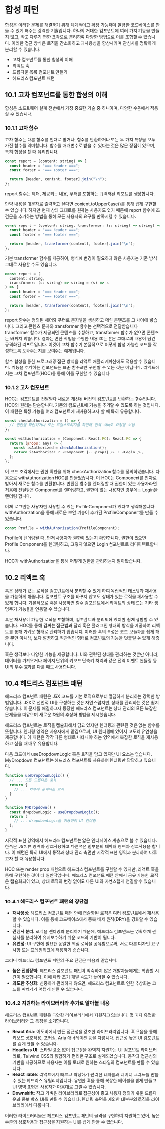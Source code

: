 # 합성 패턴

합성은 이러한 문제를 해결하기 위해 체계적이고 확장 가능하며 깔끔한 코드베이스를 만들 수 있게 해주는 강력한 기술입니다. 하나의 거대한 컴포넌트에 여러 가지 기능을 만들지 않고, 작고 다루기 편한 조각으로 분리하여 다양한 방법으로 이를 조합할 수 있습니다. 이러한 접근 방식은 로직을 간소화하고 재사용성을 향상시키며 관심사를 명확하게 분리할 수 있습니다.

- 고차 컴포넌트를 통한 합성의 이해
- 리액트 훅
- 드롭다운 목록 컴포넌트 만들기
- 헤드리스 컴포넌트 패턴

## 10.1 고차 컴포넌트를 통한 합성의 이해

합성은 소프트웨어 설계 전반에서 가장 중요한 기술 중 하나이며, 다양한 수준에서 적용할 수 있습니다.

### 10.1.1 고차 함수

고차 함수는 다른 함수를 인자로 받거나, 함수를 반환하거나 또는 두 가지 특징을 모두 가진 함수를 의미합니다. 함수를 매개변수로 받을 수 있다는 것은 많은 장점이 있으며, 특히 합성을 할 때 유리합니다.

```javascript
const report = (content: string) => {
  const header = "=== Header ===";
  const footer = "=== Footer ===";

  return [header, content, footer].join("\n");
};
```

report 함수는 헤더, 제공되는 내용, 푸터를 포함하는 규격화된 리포트를 생성합니다.

만약 내용을 대문자로 출력하고 싶다면 content.toUpperCase()를 통해 쉽게 구현할 수 있습니다. 하지만 현재 상태 그대로를 원하는 사용자도 있기 때문에 report 함수에 조건문을 추가하는 방법을 통해 모든 사용자의 요구를 만족시킬 수 있습니다.

```javascript
const report = (content: string, transformer: (s: string) => string) => {
  const header = "=== Header ===";
  const footer = "=== Footer ===";

  return [header, transformer(content), footer].join("\n");
};
```

기본 transformer 함수를 제공하여, 형식에 변경이 필요하지 않은 사용자는 기존 방식 그대로 사용할 수도 있습니다.

```javascript
const report = (
  content: string,
  transformer: (s: string) => string = (s) => s
) => {
  const header = "=== Header ===";
  const footer = "=== Footer ===";

  return [header, transformer(content), footer].join("\n");
};
```

report 함수는 정의된 헤더와 푸터로 문자열을 생성하고 메인 콘텐츠를 그 사이에 넣습니다. 그리고 콘텐츠 문자와 transformer 함수는 선택적으로 전달받습니다. transformer 함수가 제공되면 콘텐츠를 수정하고, transformer 함수가 없으면 콘텐츠는 바뀌지 않습니다. 결과는 변환 작업을 수행한 내용 또는 본문 그대로의 내용이 담긴 규격화된 리포트입니다. 이것이 고차 함수가 본질적으로 어떻게 합성 가능한 코드를 작성하도록 도와주는지를 보여주는 예제입니다.

함수 합성을 통한 프로그래밍 접근 방식을 리액트 애플리케이션에도 적용할 수 있습니다. 기능을 추가하는 컴포넌트는 표준 함수로만 구현할 수 있는 것은 아닙니다. 리액트에서는 고차 컴포넌트(HOC)를 통해 이를 구현할 수 있습니다.

### 10.1.2 고차 컴포넌트

HOC는 컴포넌트를 전달받아 새로운 개선된 버전의 컴포넌트를 반환하는 함수입니다. HOC의 원리는 단순합니다. 기존의 컴포넌트에 기능을 추가할 수 있도록 하는 것입니다. 이 패턴은 특정 기능을 여러 컴포넌트에 재사용하고자 할 때 특히 유용합니다.

```javascript
const checkAuthorization = () => {
  // 권한을 확인하거나 또는 로컬스토리지를 확인해 원격 서버로 요청을 보냄
};

const withAuthorization = (Component: React.FC): React.FC => {
  return (props: any) => {
    const isAuthorized = checkAuthorization();
    return isAuthorized ? <Component {...props} /> : <Login />;
  };
};
```

이 코드 조각에서는 권한 확인을 위해 checkAuthorization 함수를 정의하였습니다. 다음으로 withAuthorization HOC를 만들었습니다. 이 HOC는 Component를 인자로 받아서 새로운 함수를 반환합니다. 반환된 함수를 렌더링할 때 권한이 있는 사용자라면 처음에 전달받은 Component를 렌더링하고, 권한이 없는 사용자인 경우에는 Login을 렌더링 합니다.

이제 로그인한 사용자만 사용할 수 있는 ProfileComponent가 있다고 생각해봅니다. withAuthorization을 통해 새로운 보안 기능이 추가된 ProfileComponent를 만들 수 있습니다.

```javascript
const Profile = withAuthorization(ProfileComponent);
```

Profile이 렌더링될 때, 먼저 사용자가 권한이 있는지 확인합니다. 권한이 있으면 Profile Component를 렌더링하고, 그렇지 않으면 Login 컴포넌트로 리다이렉트합니다.

HOC가 withAuthorization을 통해 어떻게 권한을 관리하는지 알아봤습니다.

## 10.2 리액트 훅

훅은 상태가 있는 로직을 컴포넌트에서 분리할 수 있게 하여 독립적인 테스팅과 재사용을 가능하게 해줍니다. 컴포넌트 구조를 바꾸지 않고도 상태가 있는 로직을 재사용할 수 있게 합니다. 기본적으로 훅을 사용하면 함수 컴포넌트에서 리액트의 상태 또는 기타 생명주기 기능들을 연동할 수 있습니다.

훅은 재사용이 가능한 로직을 포함하며, 컴포넌트와 분리되어 있지만 쉽게 결합할 수 있습니다. HOC를 통해 감싸는 접근법과 달리 훅은 플러그인 형태의 방식을 제공하여 리액트를 통해 가벼운 형태로 관리하기 쉽습니다. 이러한 훅의 특성은 코드 모듈화를 쉽게 해줄 뿐만 아니라, 보다 깔끔하고 직관적인 형태로 컴포넌트의 기능을 덧붙일 수 있게 해줍니다.

훅은 생각보다 다양한 기능을 제공합니다. UI와 관련된 상태를 관리하는 것뿐만 아니라, 데이터를 가져오거나 페이지 단위의 키보드 단축키 처리와 같은 전역 이벤트 핸들링 등 UI의 부수 효과를 다룰 때도 사용합니다.

## 10.4 헤드리스 컴포넌트 패턴

헤드리스 컴포넌트 패턴은 JSX 코드를 기본 로직으로부터 깔끔하게 분리하는 강력한 방법입니다. JSX로 선언적 UI를 구성하는 것은 자연스럽지만, 상태를 관리하는 것은 쉽지 않습니다. 이 문제를 해결하고자 등장한 헤드리스 컴포넌트는 상태 관리의 모든 복잡한 문제들을 떠맡으며 새로운 차원의 추상화 방법을 제시했습니다.

헤드리스 컴포넌트는 로직을 캡슐화해서 담고 있지만 렌더링과 관련된 것은 없는 함수를 뜻합니다. 렌더링 영역은 사용자에게 맡김으로써, UI 렌더링에 있어서 고도의 유연성을 제공합니다. 이 패턴은 각각 다른 형태로 나타내야 하는 영역에서 복잡한 로직을 재사용하고 싶을 때 매우 유용합니다.

다음 코드에서 useDropdownLogic 훅은 로직을 담고 있지만 UI 요소는 없습니다. MyDropdown 컴포넌트는 헤드리스 컴포넌트를 사용하여 렌더링만 담당하고 있습니다.

```javascript
function useDropdownLogic() {
  // ... 모든 드롭다운 로직
  return {
    // ... 외부에 공개되는 로직
  }
}

function MyDropdown() {
  const dropdownLogic = useDropdownLogic();
  return (
    // ... dropdownLogic을 이용하여 UI 렌더링
  );
}
```

시각적 표현 영역에서 헤드리스 컴포넌트는 얇은 인터페이스 계층으로 볼 수 있습니다. 한쪽은 JSX 뷰 영역과 상호작용하고 다른쪽은 밑부분의 데이터 영역과 상호작용을 합니다. 이 패턴은 특히 UI에서 동작과 상태 관리 측면만 시각적 표현 영역과 분리하여 다루고자 할 때 유용합니다.

HOC 또는 render prop 패턴으로 헤드리스 컴포넌트를 구현할 수 있지만, 리액트 훅을 통해 구현하는 것이 더 일반적입니다. 헤드리스 컴포넌트 패턴 안에서 공유 가능한 로직은 캡슐화되어 있고, 상태 로직의 변경 없이도 다른 UI와 자연스럽게 연결할 수 있습니다.

### 10.4.1 헤드리스 컴포넌트 패턴의 장단점

- **재사용성**: 헤드리스 컴포넌트 패턴 안에 캡슐화된 로직은 여러 컴포넌트에서 재사용할 수 있습니다. 이를 통해 코드베이스에서 중복 배제 원칙(DRY)을 강화할 수 있습니다.
- **관심사 분리**: 로직을 렌더링과 분리하기 때문에, 헤드리스 컴포넌트는 명확하게 관심사를 분리하여 유지보수하기 쉬운 코드의 기반이 됩니다.
- **유연성**: UI 구현에 필요한 동일한 핵심 로직을 공유함으로써, 서로 다른 디자인 요구사항 또는 프레임워크에 적용하기 쉽습니다.

그러나 헤드리스 컴포넌트 패턴의 주요 단점은 다음과 같습니다.

- **높은 진입장벽**: 헤드리스 컴포넌트 패턴이 익숙하지 않은 개발자들에게는 학습할 시간이 필요합니다. 이에 따라 초기 개발 속도가 늦어질 수 있습니다.
- **과도한 추상화**: 신중하게 관리하지 않으면, 헤드리스 컴포넌트로 인한 추상화는 코드를 따라가기 어렵게 만들 수 있습니다.

### 10.4.2 지원하는 라이브러리와 추가로 알아볼 내용

헤드리스 컴포넌트 패턴은 다양한 라이브러리에서 지원하고 있습니다. 몇 가지 유명한 라이브러리와 그 특징을 소개합니다.

- **React Aria**: 어도비에서 만든 접근성을 강조한 라이브러리입니다. 훅 모음을 통해 키보드 상호작용, 포커싱, Aria 애너테이션 등을 다룹니다. 접근성 높은 UI 컴포넌트를 쉽게 만들 수 있습니다.
- **Headless UI**: 스타일 요소 없이 접근성을 완벽히 지원하는 UI 컴포넌트 라이브러리로, Tailwind CSS와 통합하기 편리한 구조로 설계되었습니다. 동작과 접근성의 기반을 제공하므로 사용자는 이를 토대로 원하는 스타일의 컴포넌트를 만들 수 있습니다.
- **React Table**: 리액트에서 빠르고 확장하기 편리한 테이블과 데이터 그리드를 만들 수 있는 헤드리스 유틸리티입니다. 유연한 훅을 통해 복잡한 테이블을 쉽게 만들고 UI 영역 표현은 사용자가 마음대로 그릴 수 있습니다.
- **Downshift**: 작고 가벼운 라이브러리로 접근성이 좋고 사용자 정의가 쉬운 드롭다운과 콤보 박스 UI를 만들 수 있습니다. 렌더링 측면을 제외한 대부분의 로직을 라이브러리에서 다룹니다.

이러한 라이브러리들은 헤드리스 컴포넌트 패턴의 골격을 구현하여 지원하고 있어, 높은 수준의 상호작용과 접근성을 지원하는 UI를 쉽게 만들 수 있습니다.
